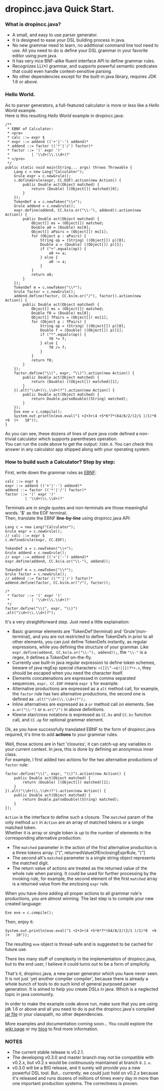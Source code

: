 dropincc.java Quick Start.
=============

### What is dropincc.java?
* A small, and easy to use parser generator.
* It is designed to ease your DSL building process in java.
* No new grammar need to learn, no additional command line tool need to use. All you need to do is define your DSL grammar in your favorite editor using pure java.
* It has very nice BNF-alike fluent interface API to define grammar rules.
* Recognizes LL(*) grammar, and supports powerful semantic predicates that could even handle context-sensitive parsing.
* No other dependencies except for the built-in java library, requires JDK 1.6 or above.

### Hello World.
As to parser generators, a full-featured calculator is more or less like a _Hello World_ example.  
Here is this resulting _Hello World_ example in dropincc.java:  

	/**
	 * EBNF of Calculator:
     * <pre>
     * calc ::= expr $
     * expr ::= addend (('+'|'-') addend)*
     * addend ::= factor (('*'|'/') factor)*
     * factor ::= '(' expr ')'
     *          | '\\d+(\\.\\d+)?'
     * </pre>
     */
    public static void main(String... args) throws Throwable {
        Lang c = new Lang("Calculator");
        Grule expr = c.newGrule();
        c.defineGrule(expr, CC.EOF).action(new Action() {
            public Double act(Object matched) {
                return (Double) ((Object[]) matched)[0];
            }
        });
        TokenDef a = c.newToken("\\+");
        Grule addend = c.newGrule();
        expr.define(addend, CC.ks(a.or("\\-"), addend)).action(new Action() {
            public Double act(Object matched) {
                Object[] ms = (Object[]) matched;
                Double a0 = (Double) ms[0];
                Object[] aPairs = (Object[]) ms[1];
                for (Object p : aPairs) {
                    String op = (String) ((Object[]) p)[0];
                    Double a = (Double) ((Object[]) p)[1];
                    if ("+".equals(op)) {
                        a0 += a;
                    } else {
                        a0 -= a;
                    }
                }
                return a0;
            }
        });
        TokenDef m = c.newToken("\\*");
        Grule factor = c.newGrule();
        addend.define(factor, CC.ks(m.or("/"), factor)).action(new Action() {
            public Double act(Object matched) {
                Object[] ms = (Object[]) matched;
                Double f0 = (Double) ms[0];
                Object[] fPairs = (Object[]) ms[1];
                for (Object p : fPairs) {
                    String op = (String) ((Object[]) p)[0];
                    Double f = (Double) ((Object[]) p)[1];
                    if ("*".equals(op)) {
                        f0 *= f;
                    } else {
                        f0 /= f;
                    }
                }
                return f0;
            }
        });
        factor.define("\\(", expr, "\\)").action(new Action() {
            public Double act(Object matched) {
                return (Double) ((Object[]) matched)[1];
            }
        }).alt("\\d+(\\.\\d+)?").action(new Action() {
            public Double act(Object matched) {
                return Double.parseDouble((String) matched);
            }
        });
        Exe exe = c.compile();
        System.out.println(exe.eval("1 +2+3+(4 +5*6*7*(64/8/2/(2/1 )/1)*8  +9  )+   10"));
    }

As you can see, these dozens of lines of pure java code defined a non-trivial calculator which supports parentheses operation.  
You can run the code above to get the output: `3389.0`. You can check this answer in any calculator app shipped along with your operating system.  

### How to build such a Calculator? Step by step:
First, write down the grammar rules as [EBNF](http://en.wikipedia.org/wiki/Extended_Backus%E2%80%93Naur_Form):   

	calc ::= expr $
    expr ::= addend (('+'|'-') addend)*
    addend ::= factor (('*'|'/') factor)*
    factor ::= '(' expr ')'
             | '\\d+(\\.\\d+)?'
             
Terminals are in single quotes and non-terminals are those meaningful words. '$' as the EOF terminal.  
Then, translate the EBNF **line-by-line** using dropincc.java API:

	Lang c = new Lang("Calculator");
    Grule expr = c.newGrule();
    // calc ::= expr $
    c.defineGrule(expr, CC.EOF);
    
    TokenDef a = c.newToken("\\+");
    Grule addend = c.newGrule();
    // expr ::= addend (('+'|'-') addend)*
    expr.define(addend, CC.ks(a.or("\\-"), addend));
    
    TokenDef m = c.newToken("\\*");
    Grule factor = c.newGrule();
    // addend ::= factor (('*'|'/') factor)*
    addend.define(factor, CC.ks(m.or("/"), factor));
    
    /*
     * factor ::= '(' expr ')'
     *          | '\\d+(\\.\\d+)?'
     */
    factor.define("\\(", expr, "\\)")
    .alt("\\d+(\\.\\d+)?");
    
It's a very straightforward step. Just need a little explaination:  

* Basic grammar elements are 'TokenDef'(terminal) and 'Grule'(non-terminal), and you are not restricted to define TokenDefs in prior to all other elements, you can just define TokenDefs instantly, as regular expressions, while you defining the structure of your grammar. Like `expr.define(addend, CC.ks(a.or("\\-"), addend));`, the `"\\-"` is a regex, it defines a TokenDef on-the-fly.
* Currently use built-in java regular expression to define token schemes, beware of java regExp special characters: `<([{\^-=$!|]})?*+.>`, they should be escaped when you need the character itself.
* Elements concatenations are expressed in comma separated sequences, `expr, CC.EOF` means `expr $` for example.
* Alternative productions are expressed as a `alt` method call, for example, the `factor` rule has two alternative productions, the second one is defined as `.alt("\\d+(\\.\\d+)?");`.
* Inline alternatives are expressed as a `or` method call on elements. See `a.or("\\-")` or `m.or("/")` in above definitions.  
* Kleene star/cross notations is expressed as `CC.ks` and `CC.kc` function call, and `CC.op` for optional grammar element.

Ok, as you have successfully translated EBNF to the form of dropincc.java required, it's time to add **actions** to your grammar rules.  

Well, those actions are in fact 'closures', it can catch-up any variables in your current context. In java, this is done by defining an anonymous inner class.  
For example, I first added two actions for the two alternative productions of `factor` rule: 

	factor.define("\\(", expr, "\\)").action(new Action() {
        public Double act(Object matched) {
            return (Double) ((Object[]) matched)[1];
        }
    }).alt("\\d+(\\.\\d+)?").action(new Action() {
        public Double act(Object matched) {
            return Double.parseDouble((String) matched);
        }
    });
    
`Action` is the interface to define such a closure. The `matched` param of the only method `act` in `Action` are an array of matched tokens or a single matched token.  
Whether it is array or single token is up to the number of elements in the corresponding alternative production:  

* The `matched` parameter in the action of the first alternative production is a three tokens array: \["(", returnedValueOfEnclosingExprRule, ")"\]
* The second alt's `matched` parameter is a single string object represents the matched digit.
* The return value of actions are treated as the returned value of the whole rule when parsing. It could be used for further processing by the invoking rule, for example, the second element of the first `matched` array is a returned value from the enclosing `expr` rule.  

When you have done adding all proper actions to all grammar rule's productions, you are almost winning. The last step is to compile your new created language:  

	Exe exe = c.compile();
	
Then, enjoy it:  

	System.out.println(exe.eval("1 +2+3+(4 +5*6*7*(64/8/2/(2/1 )/1)*8  +9  )+   10"));
	
The resulting `exe` object is thread-safe and is suggested to be cached for future use.  

There lies many stuff of complexity in the implementation of dropincc.java, but to the end user, I believe it could turns out to be a form of simplicity.

That's it, dropincc.java, a new parser generator which you have never seen. It is not just 'yet another compiler compiler', because there is already a whole bunch of tools to do such kind of general purposed parser generation. It is aimed to help you create DSLs in java. Which is a neglected topic in java community. 

In order to make the example code above run, make sure that you are using jdk 1.6 or above and all you need to do is put the dropincc.java's compiled [jar file](https://github.com/pfmiles/dropincc.java/releases) in your classpath, no other dependencies. 

More examples and documentation coming soon... You could explore the [wiki page](https://github.com/pfmiles/dropincc.java/wiki) or my [blog](http://pfmiles.github.com/blog/category/dropincc/) to find more information.

### NOTES

* The current stable release is v0.2.1.
* The developing v0.3.0 and master branch may not be compatible with v0.2.x, but v0.2.x would be continuously maintained at branch `0.2.x`.
* v0.3.0 will be a BIG release, and it surely will provide you a new powerful DSL tool. But... currently, we could just hold on v0.2.x because it's released and runs dozens of millions of times every day in more than one important production systems. The correctness is proven.
